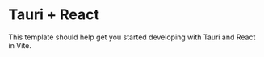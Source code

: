 # Tauri + React

This template should help get you started developing with Tauri and React in Vite.
